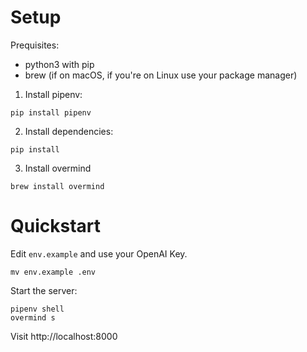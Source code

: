 # Setup
Prequisites:
- python3 with pip
- brew (if on macOS, if you're on Linux use your package manager)

1. Install pipenv:
``` shell
pip install pipenv
```

2. Install dependencies:
```
pip install
```

3. Install overmind
```
brew install overmind
```

# Quickstart
Edit `env.example` and use your OpenAI Key.

```
mv env.example .env
```


Start the server:
```
pipenv shell
overmind s
```

Visit http://localhost:8000
